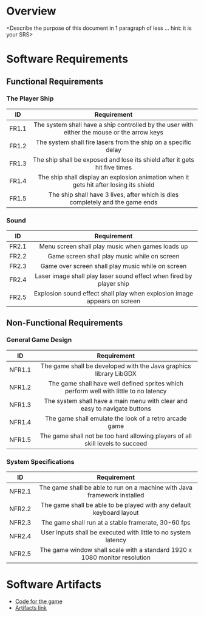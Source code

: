 
# Overview

<Describe the purpose of this document in 1 paragraph of less … hint: it is
your SRS>

# Software Requirements

<Describe the structure of this section>

## Functional Requirements

### The Player Ship

| ID  | Requirement     | 
| :-------------: | :----------: | 
| FR1.1 | The system shall have a ship controlled by the user with either the mouse or the arrow keys | 
| FR1.2 | The system shall fire lasers from the ship on a specific delay | 
| FR1.3 | The ship shall be exposed and lose its shield after it gets hit five times |
| FR1.4 | The ship shall display an explosion animation when it gets hit after losing its shield |
| FR1.5 | The ship shall have 3 lives, after which is dies completely and the game ends |

### Sound 

| ID  | Requirement     | 
| :-------------: | :----------: | 
| FR2.1 | Menu screen shall play music when games loads up | 
| FR2.2 | Game screen shall play music while on screen |
| FR2.3| Game over screen shall play music while on screen |
| FR2.4 | Laser image shall play laser sound effect when fired by player ship |
| FR2.5 | Explosion sound effect shall play when explosion image appears on screen |

## Non-Functional Requirements

### General Game Design

| ID  | Requirement     | 
| :-------------: | :----------: | 
| NFR1.1 | The game shall be developed with the Java graphics library LibGDX | 
| NFR1.2 | The game shall have well defined sprites which perform well with little to no latency |
| NFR1.3| The system shall have a main menu with clear and easy to navigate buttons |
| NFR1.4 | The game shall emulate the look of a retro arcade game |
| NFR1.5 | The game shall not be too hard allowing players of all skill levels to succeed |

### System Specifications

| ID  | Requirement     | 
| :-------------: | :----------: | 
| NFR2.1 | The game shall be able to run on a machine with Java framework installed | 
| NFR2.2 | The game shall be able to be played with any default keyboard layout |
| NFR2.3| The game shall run at a stable framerate, 30-60 fps |
| NFR2.4 | User inputs shall be executed with little to no system latency |
| NFR2.5 | The game window shall scale with a standard 1920 x 1080 monitor resolution  |


# Software Artifacts

<Describe the purpose of this section>

* [Code for the game](https://github.com/MShumaker24/GVSU-CIS350-TeamRetro/tree/master/Game/core/src/teamretro/game)
* [Artifacts link](https://github.com/MShumaker24/GVSU-CIS350-TeamRetro/tree/master/artifacts) 
